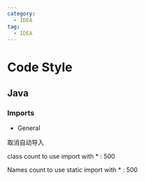 ```yaml
---
category: 
  - IDEA
tag:
  - IDEA
---
```


# Code Style

## Java

### Imports

- General

取消自动导入

class count to use import with * : 500

Names count to use static import with * : 500